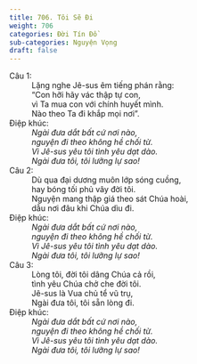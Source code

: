 ```yaml
---
title: 706. Tôi Sẽ Đi
weight: 706
categories: Đời Tín Đồ
sub-categories: Nguyện Vọng
draft: false
---
```

<dl><dt>Câu 1:</dt><dd data-verse="1">Lặng nghe Jê-sus êm tiếng phán rằng: <br/>“Con hỡi hãy vác thập tự con, <br/>vì Ta mua con với chính huyết mình. <br/>Nào theo Ta đi khắp mọi nơi”. </dd><dt>Điệp khúc:</dt><dd data-chorus="1"><em>Ngài đưa dắt bất cứ nơi nào, <br/>nguyện đi theo không hề chối từ. <br/>Vì Jê-sus yêu tôi tình yêu dạt dào. <br/>Ngài đưa tôi, tôi lưỡng lự sao! </em></dd><dt>Câu 2:</dt><dd data-verse="2">Dù qua đại dương muôn lớp sóng cuồng, <br/>hay bóng tối phủ vây đời tôi. <br/>Nguyện mang thập giá theo sát Chúa hoài, <br/>dẫu nơi đâu khi Chúa dìu đi. </dd><dt>Điệp khúc:</dt><dd data-chorus="1"><em>Ngài đưa dắt bất cứ nơi nào, <br/>nguyện đi theo không hề chối từ. <br/>Vì Jê-sus yêu tôi tình yêu dạt dào. <br/>Ngài đưa tôi, tôi lưỡng lự sao! </em></dd><dt>Câu 3:</dt><dd data-verse="3">Lòng tôi, đời tôi dâng Chúa cả rồi, <br/>tình yêu Chúa chở che đời tôi. <br/>Jê-sus là Vua chủ tể vũ trụ, <br/>Ngài đưa tôi, tôi sẵn lòng đi. </dd><dt>Điệp khúc:</dt><dd data-chorus="1"><em>Ngài đưa dắt bất cứ nơi nào, <br/>nguyện đi theo không hề chối từ. <br/>Vì Jê-sus yêu tôi tình yêu dạt dào. <br/>Ngài đưa tôi, tôi lưỡng lự sao! </em></dd></dl>
